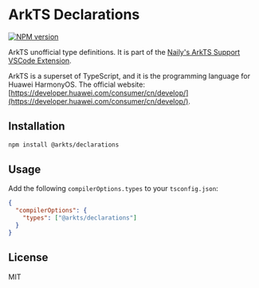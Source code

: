 # ArkTS Declarations

[![NPM version](https://img.shields.io/npm/v/@arkts/declarations?color=a1b858)](https://www.npmjs.com/package/@arkts/declarations)

ArkTS unofficial type definitions. It is part of the [Naily's ArkTS Support VSCode Extension](https://github.com/Groupguanfang/arkTS).

ArkTS is a superset of TypeScript, and it is the programming language for Huawei HarmonyOS. The official website: [https://developer.huawei.com/consumer/cn/develop/](https://developer.huawei.com/consumer/cn/develop/).

## Installation

```bash
npm install @arkts/declarations
```

## Usage

Add the following `compilerOptions.types` to your `tsconfig.json`:

```json
{
  "compilerOptions": {
    "types": ["@arkts/declarations"]
  }
}
```

## License

MIT
